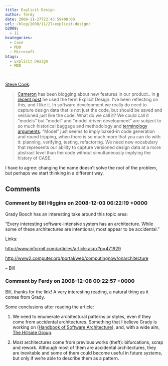 ```yaml
---
title: Explicit Design
author: ferdy
date: 2008-11-27T22:45:59+00:00
url: /blog/2008/11/27/explicit-design/
b2008:
  - 11
bcategories:
  - Case
  - MDD
  - Microsoft
btags:
  - Explicit Design
  - MDD

---
```

[Steve Cook][1]:

> [Cameron][2] has been blogging about new features in our product.. In [a recent post][3] he used the term Explicit Design. I&#8217;ve been reflecting on this, and I like it. In software development we really do need to capture design data that is not just the code, but should be saved and versioned just like the code. What do we call it? We could call it &#8220;models&#8221; but &#8220;model&#8221; and &#8220;model driven development&#8221; are subject to so much historical baggage and methodology and [terminology arguments][4]. &#8220;Model&#8221; just seems to imply baked-in code generation and round tripping, when there is so much more that you can do with it: planning, verifying, testing, refactoring. We need new vocabulary that represents our ability to capture versioned design data at a more abstract level than the code without simultaneously implying the history of CASE. 

I have to agree: changing the name doesn&#8217;t solve the root of the problem, but perhaps we start thinking in a different way.

 [1]: http://blogs.msdn.com/stevecook/archive/2008/11/27/explicit-design.aspx
 [2]: http://blogs.msdn.com/camerons/
 [3]: http://blogs.msdn.com/camerons/archive/2008/11/10/testing-draft-to-blog.aspx
 [4]: http://blogs.msdn.com/keith_short/archive/2008/11/18/comments-on-communication-between-doug-purdy-and-lars-corneliussen.aspx

## Comments

### Comment by Bill Higgins on 2008-12-03 06:22:19 +0000
Grady Booch has an interesting take around this topic area:

&#8220;Every interesting software-intensive system has an architecture. While some of these architectures are intentional, most appear to be accidental.&#8221;

Links:
  
<a href="http://www.informit.com/articles/article.aspx?p=471929" rel="nofollow">http://www.informit.com/articles/article.aspx?p=471929</a>
  
<a href="http://www2.computer.org/portal/web/computingnow/onarchitecture" rel="nofollow">http://www2.computer.org/portal/web/computingnow/onarchitecture</a>

&#8211; Bill

### Comment by Ferdy on 2008-12-08 00:22:57 +0000
Bill, thanks for the link! A very interesting reading, a natural thing as it comes from Grady.

Some conclusions after reading the article:

1) We need to enumerate architectural patterns or styles, even if they come from accidental architectures. Something that I believe Grady is working on (<a href="http://www.handbookofsoftwarearchitecture.com/index.jsp?page=Main" rel="nofollow">Handbook of Software Architecture</a>), and, with a wide aim, <a href="http://www.hillside.net/" rel="nofollow">The Hillside Group</a>.

2) Most architectures come from previous works (theft): bifurcations, scrap and rework. Although most of them are accidental architectures, they are inevitable and some of them could become useful in future systems, but only if we&#8217;re able to describe them as a pattern.